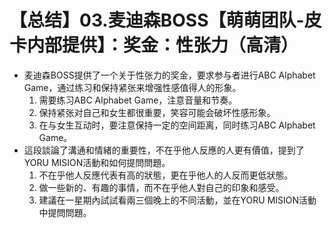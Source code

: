 # 【总结】03.麦迪森BOSS【萌萌团队-皮卡内部提供】：奖金：性张力（高清）

-   麦迪森BOSS提供了一个关于性张力的奖金，要求参与者进行ABC Alphabet Game，通过练习和保持紧张来增强性感值得人的形象。
    1.  需要练习ABC Alphabet Game，注意音量和节奏。
    2.  保持紧张对自己和女生都很重要，笑容可能会破坏性感形象。
    3.  在与女生互动时，要注意保持一定的空间距离，同时练习ABC Alphabet Game。
-   這段談論了溝通和情緒的重要性，不在乎他人反應的人更有價值，提到了YORU MISION活動和如何提問問題。
    1.  不在乎他人反應代表有高的狀態，更在乎他人的人反而更低狀態。
    2.  做一些新的、有趣的事情，而不在乎他人對自己的印象和感受。
    3.  建議在一星期內試試看兩三個晚上的不同活動，並在YORU MISION活動中提問問題。